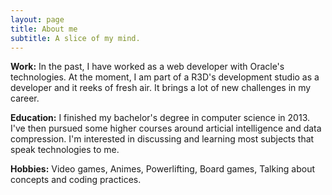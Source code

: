 ```yaml
---
layout: page
title: About me
subtitle: A slice of my mind.
---
```


**Work:** In the past, I have worked as a web developer with Oracle's technologies.  At the moment, I am part of a R3D's development studio as a developer and it reeks of fresh air.  It brings a lot of new challenges in my career.

**Education:** I finished my bachelor's degree in computer science in 2013.  I've then pursued some higher courses around articial intelligence and data compression.  I'm interested in discussing and learning most subjects that speak technologies to me.

**Hobbies:** Video games, Animes, Powerlifting, Board games, Talking about concepts and coding practices.
